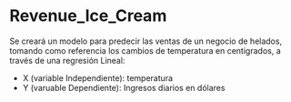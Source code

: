 # Revenue_Ice_Cream

Se creará un modelo para predecir las ventas de un negocio de helados, tomando como referencia los cambios de temperatura en centigrados, a través de una regresión Lineal:

- X (variable Independiente): temperatura
- Y (varuable Dependiente): Ingresos diarios en dólares
